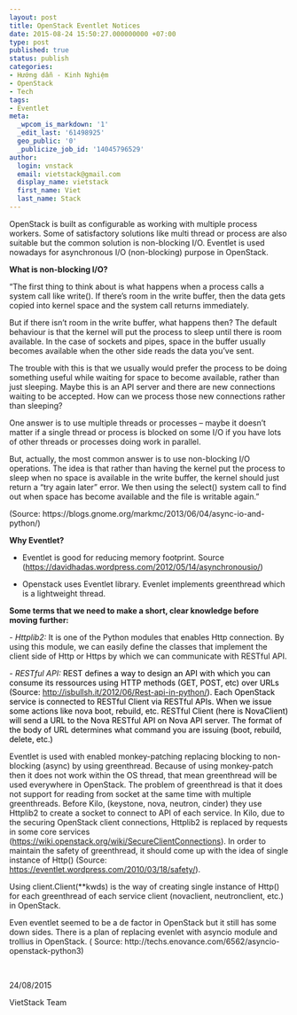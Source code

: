 ```yaml
---
layout: post
title: OpenStack Eventlet Notices
date: 2015-08-24 15:50:27.000000000 +07:00
type: post
published: true
status: publish
categories:
- Hướng dẫn - Kinh Nghiệm
- OpenStack
- Tech
tags:
- Eventlet
meta:
  _wpcom_is_markdown: '1'
  _edit_last: '61498925'
  geo_public: '0'
  _publicize_job_id: '14045796529'
author:
  login: vnstack
  email: vietstack@gmail.com
  display_name: vietstack
  first_name: Viet
  last_name: Stack
---
```

<p>OpenStack is built as configurable as working with multiple process workers. Some of satisfactory solutions like multi thread or process are also suitable but the common solution is non-blocking I/O. Eventlet is used nowadays for asynchronous I/O (non-blocking) purpose in OpenStack.</p>
<p><strong>What is non-blocking I/O?</strong></p>
<p>“The first thing to think about is what happens when a process calls a system call like write(). If there’s room in the write buffer, then the data gets copied into kernel space and the system call returns immediately.</p>
<p>But if there isn’t room in the write buffer, what happens then? The default behaviour is that the kernel will put the process to sleep until there is room available. In the case of sockets and pipes, space in the buffer usually becomes available when the other side reads the data you’ve sent.</p>
<p>The trouble with this is that we usually would prefer the process to be doing something useful while waiting for space to become available, rather than just sleeping. Maybe this is an API server and there are new connections waiting to be accepted. How can we process those new connections rather than sleeping?</p>
<p>One answer is to use multiple threads or processes – maybe it doesn’t matter if a single thread or process is blocked on some I/O if you have lots of other threads or processes doing work in parallel.</p>
<p>But, actually, the most common answer is to use non-blocking I/O operations. The idea is that rather than having the kernel put the process to sleep when no space is available in the write buffer, the kernel should just return a “try again later” error. We then using the select() system call to find out when space has become available and the file is writable again.”</p>
<p>(Source: https://blogs.gnome.org/markmc/2013/06/04/async-io-and-python/)</p>
<p><strong>Why Eventlet?</strong></p>
<ul>
<li>Eventlet is good for reducing memory footprint. Source (<a href="https://davidhadas.wordpress.com/2012/05/14/asynchronousio/">https://davidhadas.wordpress.com/2012/05/14/asynchronousio/</a>)</li>
<li>
<p>Openstack uses Eventlet library. Evenlet implements greenthread which is a lightweight thread.</p>
</li>
</ul>
<p><strong>Some terms that we need to make a short, clear knowledge before moving further:</strong></p>
<p><em>- Httplib2:</em> It is one of the Python modules that enables Http connection. By using this module, we can easily define the classes that implement the client side of Http or Https by which we can communicate with RESTful API.</p>
<p><em>- RESTful API: </em><span style="color:#000000;">REST defines a way to design an API with which you can consume its ressources using HTTP methods (GET, POST, etc) over URLs (Source: <a href="http://isbullsh.it/2012/06/Rest-api-in-python/">http://isbullsh.it/2012/06/Rest-api-in-python/</a>). </span><span style="color:#000000;">Each OpenStack service is connected to RESTful Client via RESTful APIs. When we issue some actions like nova boot, rebuild, etc. RESTful Client (here is NovaClient) will send a URL to the Nova RESTful API on Nova API server. The format of the body of URL determines what command you are issuing (boot, rebuild, delete, etc.)</span></p>
<p>Eventlet is used with enabled monkey-patching replacing blocking to non-blocking (async) by using greenthread. Because of using monkey-patch then it does not work within the OS thread, that mean greenthread will be used everywhere in OpenStack. The problem of greenthread is that it does not support for reading from socket at the same time with multiple greenthreads. Before Kilo, (keystone, nova, neutron, cinder) they use Httplib2 to create a socket to connect to API of each service. In Kilo, due to the securing OpenStack client connections, Httplib2 is replaced by requests in some core services (<a href="https://wiki.openstack.org/wiki/SecureClientConnections">https://wiki.openstack.org/wiki/SecureClientConnections</a>). In order to maintain the safety of greenthread, it should come up with the idea of single instance of Http() (Source: <a href="https://eventlet.wordpress.com/2010/03/18/safety/">https://eventlet.wordpress.com/2010/03/18/safety/</a>).</p>
<p>Using client.Client(**kwds) is the way of creating single instance of Http() for each greenthread of each service client (novaclient, neutronclient, etc.) in OpenStack.</p>
<p>Even eventlet seemed to be a de factor in OpenStack but it still has some down sides. There is a plan of replacing evenlet with asyncio module and trollius in OpenStack. ( Source: http://techs.enovance.com/6562/asyncio-openstack-python3)</p>
<p>&nbsp;</p>
<p>24/08/2015</p>
<p>VietStack Team</p>
